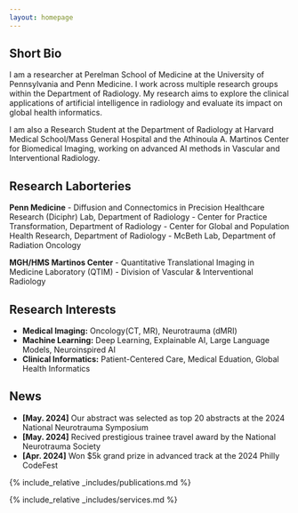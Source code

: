```yaml
---
layout: homepage
---
```


## Short Bio

I am a researcher at Perelman School of Medicine at the University of Pennsylvania and Penn Medicine. I work across multiple research groups within the Department of Radiology. My research aims to explore the clinical applications of artificial intelligence in radiology and evaluate its impact on global health informatics.

I am also a Research Student at the Department of Radiology at Harvard Medical School/Mass General Hospital and the Athinoula A. Martinos Center for Biomedical Imaging, working on advanced AI methods in Vascular and Interventional Radiology.

## Research Laborteries 

**Penn Medicine**
    - Diffusion and Connectomics in Precision Healthcare Research (Diciphr) Lab, Department of Radiology 
    - Center for Practice Transformation, Department of Radiology
    - Center for Global and Population Health Research, Department of Radiology
    - McBeth Lab, Department of Radiation Oncology

**MGH/HMS Martinos Center**
    - Quantitative Translational Imaging in Medicine Laboratory (QTIM)
    - Division of Vascular & Interventional Radiology 

## Research Interests

- **Medical Imaging:** Oncology(CT, MR), Neurotrauma (dMRI)
- **Machine Learning:** Deep Learning, Explainable AI, Large Language Models, Neuroinspired AI
- **Clinical Informatics:** Patient-Centered Care, Medical Eduation, Global Health Informatics

## News

- **[May. 2024]** Our abstract was selected as top 20 abstracts at the 2024 National Neurotrauma Symposium 
- **[May. 2024]** Recived prestigious trainee travel award by the  National Neurotrauma Society 
- **[Apr. 2024]** Won $5k grand prize in advanced track at the 2024 Philly CodeFest


{% include_relative _includes/publications.md %}

{% include_relative _includes/services.md %}
